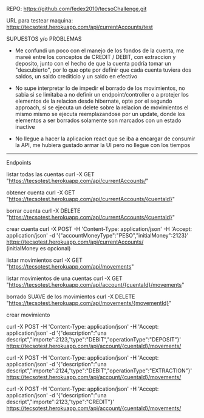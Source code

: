 REPO: https://github.com/fedex2010/tecsoChallenge.git

URL para testear maquina: https://tecsotest.herokuapp.com/api/currentAccounts/test

SUPUESTOS y/o PROBLEMAS
- Me confundi un poco con el manejo de los fondos de la cuenta, me mareé entre los conceptos de CREDIT / DEBIT, con extraccion y deposito, junto con el hecho de que la cuenta podría tomar un "descubierto", por lo que opte por definir que cada cuenta tuviera dos saldos, un saldo crediticio y un saldo en efectivo

- No supe interpretar lo de impedir el borrado de los movimientos, no sabia si se limitaba a no definir un endpoint/controller o a protejer
los elementos de la relacion desde hibernate, opte por el segundo approach, si se ejecuta un delete sobre la relacion de movimientos el mismo mismo se ejecuta reemplazandose por un update, donde los elementos a ser borrados solamente son marcados con un estado inactive

- No llegue a hacer la aplicacion react que se iba a encargar de consumir la API, me hubiera gustado armar la UI pero no llegue con los tiempos
--------------------------------------
Endpoints

listar todas las cuentas
curl -X GET "https://tecsotest.herokuapp.com/api/currentAccounts/"   

obtener cuenta
curl -X GET "https://tecsotest.herokuapp.com/api/currentAccounts/{cuentaId}"   

borrar cuenta
curl -X DELETE "https://tecsotest.herokuapp.com/api/currentAccounts/{cuentaId}"   

crear cuenta
curl -X POST -H 'Content-Type: application/json' -H 'Accept: application/json' -d '{"accountMoneyType":"PESO","initialMoney":2123}' https://tecsotest.herokuapp.com/api/currentAccounts/  
(initialMoney es opcional)

listar movimientos
curl -X GET "https://tecsotest.herokuapp.com/api/movements"   

listar movimientos de una cuentas
curl -X GET "https://tecsotest.herokuapp.com/api/account/{cuentaId}/movements"   

borrado SUAVE de los movimientos
curl -X DELETE "https://tecsotest.herokuapp.com/api/movements/{movementId}"   

crear movimiento

curl -X POST -H 'Content-Type: application/json' -H 'Accept: application/json' -d '{"description":"una descript","importe":2123,"type":"DEBIT","operationType":"DEPOSIT"}' https://tecsotest.herokuapp.com/api/account/{cuentaId}/movements/

curl -X POST -H 'Content-Type: application/json' -H 'Accept: application/json' -d '{"description":"una descript","importe":2124,"type":"DEBIT","operationType":"EXTRACTION"}' https://tecsotest.herokuapp.com/api/account/{cuentaId}/movements/

curl -X POST -H 'Content-Type: application/json' -H 'Accept: application/json' -d '{"description":"una descript","importe":2123,"type":"CREDIT"}' https://tecsotest.herokuapp.com/api/account/{cuentaId}/movements/


